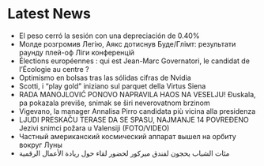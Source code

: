 # Latest News
-  El peso cerró la sesión con una depreciación de 0.40%
-  Молде розгромив Легію, Аякс дотиснув Буде/Глімт: результати раунду плей-оф Ліги конференцій
-  Élections européennes : qui est Jean-Marc Governatori, le candidat de l’Écologie au centre ?
-  Optimismo en bolsas tras las sólidas cifras de Nvidia
-  Scotti, i “play gold” iniziano sul parquet della Virtus Siena
-  RADA MANOJLOVIĆ PONOVO NAPRAVILA HAOS NA VESELJU! Đuskala, pa pokazala previše, snimak se širi neverovatnom brzinom
-  Vigevano, la manager Annalisa Pirro candidata più vicina alla presidenza
-  LJUDI PRESKAČU TERASE DA SE SPASU, NAJMANJE 14 POVREĐENO Jezivi snimci požara u Valensiji (FOTO/VIDEO)
-  Частный американский космический аппарат вышел на орбиту вокруг Луны
-  مئات الشباب يحجون لفندق ميركور لحضور لقاء حول ريادة الأعمال الرقمية

